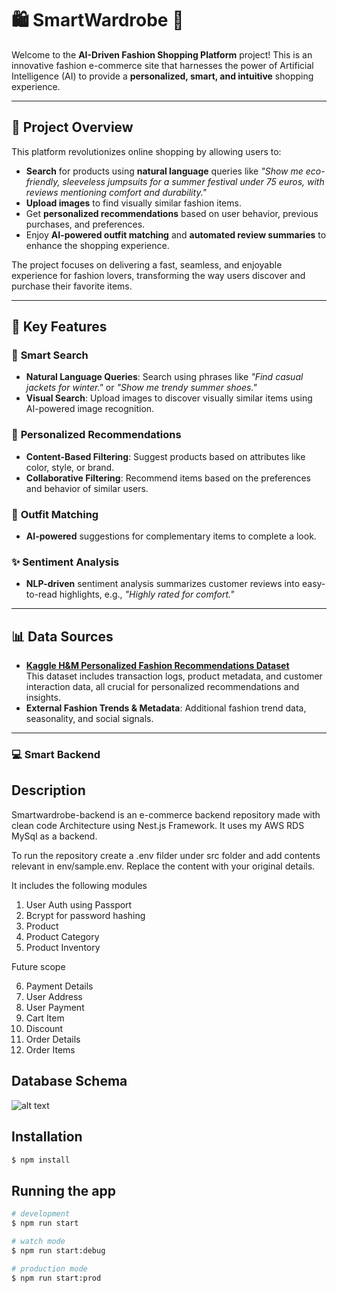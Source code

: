# 🛍️ **SmartWardrobe** 🎨

Welcome to the **AI-Driven Fashion Shopping Platform** project! This is an innovative fashion e-commerce site that harnesses the power of Artificial Intelligence (AI) to provide a **personalized, smart, and intuitive** shopping experience.

---

## 🚀 **Project Overview**

This platform revolutionizes online shopping by allowing users to:

- **Search** for products using **natural language** queries like _"Show me eco-friendly, sleeveless jumpsuits for a summer festival under 75 euros, with reviews mentioning comfort and durability."_
- **Upload images** to find visually similar fashion items.
- Get **personalized recommendations** based on user behavior, previous purchases, and preferences.
- Enjoy **AI-powered outfit matching** and **automated review summaries** to enhance the shopping experience.

The project focuses on delivering a fast, seamless, and enjoyable experience for fashion lovers, transforming the way users discover and purchase their favorite items.

---

## 🔑 **Key Features**

### 🧠 **Smart Search**

- **Natural Language Queries**: Search using phrases like _"Find casual jackets for winter."_ or _"Show me trendy summer shoes."_
- **Visual Search**: Upload images to discover visually similar items using AI-powered image recognition.

### 🎯 **Personalized Recommendations**

- **Content-Based Filtering**: Suggest products based on attributes like color, style, or brand.
- **Collaborative Filtering**: Recommend items based on the preferences and behavior of similar users.

### 👗 **Outfit Matching**

- **AI-powered** suggestions for complementary items to complete a look.

### ✨ **Sentiment Analysis**

- **NLP-driven** sentiment analysis summarizes customer reviews into easy-to-read highlights, e.g., _"Highly rated for comfort."_

---

## 📊 **Data Sources**

- **[Kaggle H&M Personalized Fashion Recommendations Dataset](https://www.kaggle.com/competitions/h-and-m-personalized-fashion-recommendations/data)**  
   This dataset includes transaction logs, product metadata, and customer interaction data, all crucial for personalized recommendations and insights.
- **External Fashion Trends & Metadata**: Additional fashion trend data, seasonality, and social signals.

---

### 💻 **Smart Backend**

## Description

Smartwardrobe-backend is an e-commerce backend repository made with clean code Architecture using Nest.js Framework. It uses my AWS RDS MySql as a backend.

To run the repository create a .env filder under src folder and add contents relevant in env/sample.env. Replace the content with your original details.

It includes the following modules

1. User Auth using Passport
2. Bcrypt for password hashing
3. Product
4. Product Category
5. Product Inventory

Future scope

6. Payment Details
7. User Address
8. User Payment
9. Cart Item
10. Discount
11. Order Details
12. Order Items

## Database Schema

![alt text](https://smartwardrobe-misc.s3.eu-north-1.amazonaws.com/diagram.png?response-content-disposition=inline&X-Amz-Security-Token=IQoJb3JpZ2luX2VjEAMaCmV1LW5vcnRoLTEiSDBGAiEAxiWLJt2EtkKlORR65maLUGbtp15zM%2FGn5JYcxQC4nh8CIQDmP%2B7cHwnyACfvwyCGVl9QYJYqk%2F69gr90JLnZBB1%2BDSr9AghcEAAaDDA4NTA4ODg1MDA1OSIMiCOry%2Bkj%2BnFAyjREKtoChdAXwLKk%2BEslhrAp8s2vH1qJtyQDjHyicawyYNdhswkvyN%2B%2FDzkq0zQcn1BnyCJ3MPZPy%2FaYTqa1bXNq4sjBPVIA2A9r2vuw3AVe6IZeLryh%2BsIJXcQTTZ3q7j5C3Mwvcwu6bP5V%2F3U4piPBDBqEIn7%2BnZoMoqA3JL3Ro64gLlbMEgKsTPLlaVoCFZD5p6N9JKbfVMj3AdfD7LiyisFxEIZIkbeLk25E023KfizYnyH7Fb6f0357qrdZIe%2FIA6MnWZGzdkpAmuvuLfAUdOHBSrXJGmI2%2FO29zKFWXALVDm1oQro1s6tx5jgB8dK4%2BCrdFkOXXmPsMM7Pmg%2BEO1wKxZLBX002GSOsZCTkpdPKOxgYywTu8wqWBrXIw8up33ayK5aec%2FabTPFSTag6dq%2F55J66XxeN9JfWBvEeosNzwV6j2o0oVgBggNn8lAXnYHum2liR7DDW2eUcADC2ypm4BjqyAj%2FyF2V3nNGNETf4QIMEdYbq7qEr6D3Ctwr5Nevmpyhv5IHYLdb4b03IRNAClck6A3FumR8WVfaILIFceXnb3z%2FE4DutVdxFwUcZo%2Bn%2BAF4g6GCiMh93mjTwCLVdWCNIhFN%2FWQklj5RrSIUZAIrZMwGFLXXA6tgdtHjgaUruOtqJhRzzOQcvWuuwPj9spRQyWGEmVPyvd6z54vvIRlM8Pp%2FBMo4QaWylkGOOA%2BtUesHcSc9sqOYb645hqGqvr4eAISdO5zVBbmzzrh2gDY9DVB3B4ZI%2FkUM68LYK2P9%2BHwWscPBXu64xv3yqEhjQWfm4BT3jjI5cs4keckTJV%2FGoejZD3zbMB%2BaTUf5z1LLx314MvA9azYYa9nATfaFd96L5h4f9K%2Bf6RPXXkC5PPGmD%2F2euKw%3D%3D&X-Amz-Algorithm=AWS4-HMAC-SHA256&X-Amz-Date=20241009T113225Z&X-Amz-SignedHeaders=host&X-Amz-Expires=43200&X-Amz-Credential=ASIARHT5Q2CF3AI5K5CA%2F20241009%2Feu-north-1%2Fs3%2Faws4_request&X-Amz-Signature=8bfe5d89d639241c32d196f7ad63278a985df1d67d9fe883b8724caacc49d392)

## Installation

```bash
$ npm install
```

## Running the app

```bash
# development
$ npm run start

# watch mode
$ npm run start:debug

# production mode
$ npm run start:prod
```
